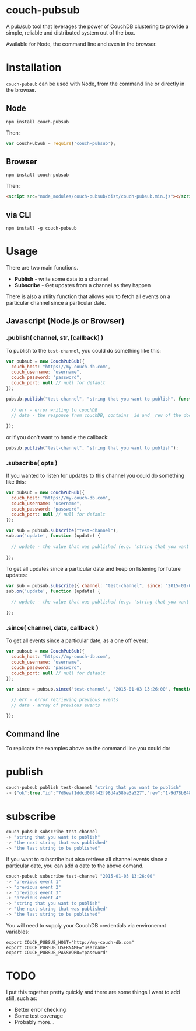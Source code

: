 # couch-pubsub

A pub/sub tool that leverages the power of CouchDB clustering to provide a simple, reliable and distributed system out of the box.

Available for Node, the command line and even in the browser.

# Installation 

`couch-pubsub` can be used with Node, from the command line or directly in the browser.

## Node
```
npm install couch-pubsub
```
Then:
``` js
var CouchPubSub = require('couch-pubsub');
```

## Browser
```
npm install couch-pubsub
```
Then:
``` html
<script src="node_modules/couch-pubsub/dist/couch-pubsub.min.js"></script>
```

## via CLI
```
npm install -g couch-pubsub
```

# Usage

There are two main functions.

* **Publish** - write some data to a channel
* **Subscribe** - Get updates from a channel as they happen


There is also a utility function that allows you to fetch all events on a particular channel since a particular date.

## Javascript (Node.js or Browser)

### .publish( channel, str, [callback] )
To publish to the `test-channel`, you could do something like this:
``` js
var pubsub = new CouchPubSub({
  couch_host: "https://my-couch-db.com",
  couch_username: "username",
  couch_password: "password",
  couch_port: null // null for default
});

pubsub.publish("test-channel", "string that you want to publish", function(err, data) {
  
  // err - error writing to couchDB
  // data - the response from couchDB, contains _id and _rev of the doc
  
});
```

or if you don't want to handle the callback:

``` js
pubsub.publish("test-channel", "string that you want to publish");
```

### .subscribe( opts )

If you wanted to listen for updates to this channel you could do something like this:

``` js
var pubsub = new CouchPubSub({
  couch_host: "https://my-couch-db.com",
  couch_username: "username",
  couch_password: "password",
  couch_port: null // null for default
});

var sub = pubsub.subscribe("test-channel");
sub.on('update', function (update) {
    
  // update - the value that was published (e.g. 'string that you want to publish' from above')
    
});
```

To get all updates since a particular date and keep on listening for future updates:

``` js
var sub = pubsub.subscribe({ channel: "test-channel", since: "2015-01-03 13:26:00"});
sub.on('update', function (update) {
    
  // update - the value that was published (e.g. 'string that you want to publish' from above')
    
});
```
### .since( channel, date, callback )
To get all events since a particular date, as a one off event:

``` js
var pubsub = new CouchPubSub({
  couch_host: "https://my-couch-db.com",
  couch_username: "username",
  couch_password: "password",
  couch_port: null // null for default
});

var since = pubsub.since("test-channel", "2015-01-03 13:26:00", function(err, data) {
  
  // err - error retrieving previous events
  // data - array of previous events

});
```

## Command line

To replicate the examples above on the command line you could do:

# publish

``` js
couch-pubsub publish test-channel "string that you want to publish"
-> {"ok":true,"id":"7d6eaf1ddcd0f8f42f98d4a58ba3a527","rev":"1-9d78b84800709cf0d8446f2147c74d75"}
```

# subscribe

``` js
couch-pubsub subscribe test-channel
-> "string that you want to publish"
-> "the next string that was published"
-> "the last string to be published"
```

If you want to subscribe but also retrieve all channel events since a particular date, you can add a date to the above comand.

``` js
couch-pubsub subscribe test-channel "2015-01-03 13:26:00"
-> "previous event 1"
-> "previous event 2"
-> "previous event 3"
-> "previous event 4"
-> "string that you want to publish"
-> "the next string that was published"
-> "the last string to be published"
```

You will need to supply your CouchDB credentials via environemnt variables:

```
export COUCH_PUBSUB_HOST="http://my-couch-db.com"
export COUCH_PUBSUB_USERNAME="username"
export COUCH_PUBSUB_PASSWORD="password"
```

# TODO

I put this together pretty quickly and there are some things I want to add still, such as:

* Better error checking
* Some test coverage
* Probably more...
